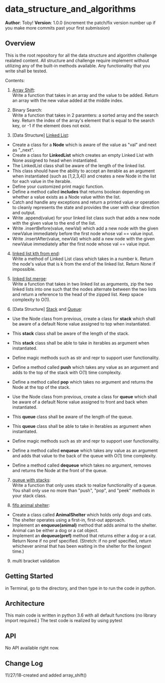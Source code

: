 # data_structure_and_algorithms

**Author**: Toby!
**Version**: 1.0.0 (increment the patch/fix version number up if you make more commits past your first submission)

## Overview
<!-- Provide a high level overview of what this application is and why you are building it, beyond the fact that it's an assignment for a Code Fellows 401 class. (i.e. What's your problem domain?) -->

This is the root repository for all the data structure and algorithm challenge realated content. All structure and challenge require implement without utilizing any of the built-in methods available. Any functionality that you write shall be tested.

Contents:
1. [Array Shift](https://github.com/tobyatgithub/data_structure_and_algorithms/tree/master/challenges/array_shift):  
Write a function that takes in an array and the value to be added. Return an array with the new value added at the middle index.

2. Binary Search:  
Write a function that takes in 2 paramters: a sorted array and the search key. Return the index of the array's element that is equal to the search key, or -1 if the element does not exist.

3. [Data Structure] [Linked List](https://github.com/tobyatgithub/data_structure_and_algorithms/tree/master/data_structures/linked_list):  
* Create a class for a **Node** which is aware of the value as "val" and next as "_next".
* Create a class for **LinkedList** which creates an empty Linked List with None assigned to head when instantiated.
* The LinkedList class shall be aware of the length of the linked list.
* This class should have the ability to accept an iterable as an argument when instantiated (such as [1,2,3,4]) and creates a new Node in the list for each value in the iterable.
* Define your customized print magic function.
* Define a method called **includes** that returns boolean depending on whether a value exists as a Node value within the list.
* Catch and handle any exceptions and return a printed value or operation to cleanly represents the state and provides the user with clear direction and output.
* Write .append(value) for your linked list class such that adds a new node with the given value to the end of the list.
* Write .insertBefore(value, newVal) which add a new node with the given newValue immediately before the first node whose val == value input.
* Write .insertAfter(value, newVal) which add a new node with the given newValue immediately after the first node whose val == value input.

4. [linked list kth from end](https://github.com/tobyatgithub/data_structure_and_algorithms/tree/master/data_structures/linked_list):  
Write a method of Linked List class which takes in a number k. Return the node's value that is k from the end of the linked list. Return None if impossible.

5. [linked list merge](https://github.com/tobyatgithub/data_structure_and_algorithms/tree/master/challenges/ll_merge):  
Write a function that takes in two linked list as arguments, zip the two linked lists into one such that the nodes alternate between the two lists and return a reference to the head of the zipped list. Keep space complexity to O(1).

6. [Data Structure] [Stack](https://github.com/tobyatgithub/data_structure_and_algorithms/tree/master/data_structures/stack) and [Queue](https://github.com/tobyatgithub/data_structure_and_algorithms/tree/master/data_structures/queue):
* Use the Node class from previous, create a class for **stack** which shall be aware of a default None value assigned to top when instantiated.
* This **stack** class shall be aware of the length of the stack.
* This **stack** class shall be able to take in iterables as argument when instantiated.
* Define magic methods such as str and repr to support user functionality.
* Define a method called **push** which takes any value as an argument and adds to the top of the stack with O(1) time complexity.
* Define a method called **pop** which takes no argument and returns the Node at the top of the stack.

* Use the Node class from previous, create a class for **queue** which shall be aware of a default None value assigned to front and back when instantiated.
* This **queue** class shall be aware of the length of the queue.
* This **queue** class shall be able to take in iterables as argument when instantiated.
* Define magic methods such as str and repr to support user functionality.
* Define a method called **enqueue** which takes any value as an argument and adds that value to the back of the queue with O(1) time complexity.
* Define a method called **dequeue** which takes no argument, removes and returns the Node at the front of the queue.

7. [queue with stacks](https://github.com/tobyatgithub/data_structure_and_algorithms/tree/master/challenges/queue_with_stacks):  
Write a function that only uses stack to realize functionality of a queue. You shall only use no more than "push", "pop", and "peek" methods in your stack class.

8. [fifo animal shelter](https://github.com/tobyatgithub/data_structure_and_algorithms/tree/master/challenges/fifo_animal_shelter):
* Create a class called **AnimalShelter** which holds only dogs and cats. The shelter operates using a first-in, first-out approach.
* Implement an **enqueue(animal)** method that adds animal to the shelter. Animal can be either a dog or a cat object.
* Implement an **dequeue(pref)** method that returns either a dog or a cat. Return None if no pref specified. (Stretch: if no pref specified, return whichever animal that has been waiting in the shelter for the longest time.)

9. multi bracket validation


## Getting Started
<!-- What are the steps that a user must take in order to build this app on their own machine and get it running? -->
in Terminal, go to the directory, and then type in to run the code in python.


## Architecture
<!-- Provide a detailed description of the application design. What technologies (languages, libraries, etc) you're using, and any other relevant design information. This is also an area which you can include any visuals; flow charts, example usage gifs, screen captures, etc.-->
This main code is written in python 3.6 with all default functions (no library import required.)
The test code is realized by using pytest



## API
<!-- Provide detailed instructions for your applications usage. This should include any methods or endpoints available to the user/client/developer. Each section should be formatted to provide clear syntax for usage, example calls including input data requirements and options, and example responses or return values. -->
No API available right now.

## Change Log
11/27/18-created and added array_shift()

